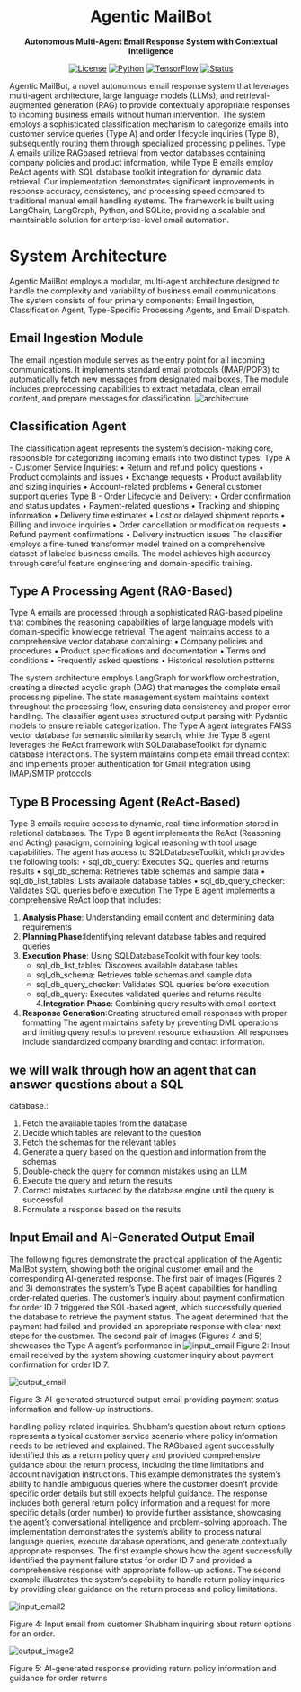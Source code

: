 
<div align="center">
  
# Agentic MailBot
**Autonomous Multi-Agent Email
Response System with Contextual Intelligence**


[![License](https://img.shields.io/badge/License-MIT-blue.svg)](LICENSE)
[![Python](https://img.shields.io/badge/Python-3.8%2B-blue.svg)](https://python.org)
[![TensorFlow](https://img.shields.io/badge/TensorFlow-2.x-orange.svg)](https://tensorflow.org)
[![Status](https://img.shields.io/badge/Status-Active-green.svg)]()

</div>

Agentic MailBot, a novel autonomous email response system that leverages multi-agent architecture, large language models (LLMs), and retrieval-augmented generation (RAG) to provide contextually appropriate responses to incoming business emails without
human intervention. The system employs a sophisticated classification mechanism to categorize
emails into customer service queries (Type A) and order lifecycle inquiries (Type B), subsequently routing them through specialized processing pipelines. Type A emails utilize RAGbased retrieval from vector databases containing company policies and product information,
while Type B emails employ ReAct agents with SQL database toolkit integration for dynamic
data retrieval. Our implementation demonstrates significant improvements in response accuracy, consistency, and processing speed compared to traditional manual email handling systems.
The framework is built using LangChain, LangGraph, Python, and SQLite, providing a scalable
and maintainable solution for enterprise-level email automation.


# System Architecture

Agentic MailBot employs a modular, multi-agent architecture designed to handle the complexity
and variability of business email communications. The system consists of four primary components:
Email Ingestion, Classification Agent, Type-Specific Processing Agents, and Email Dispatch.

## Email Ingestion Module
The email ingestion module serves as the entry point for all incoming communications. It implements standard email protocols (IMAP/POP3) to automatically fetch new messages from designated
mailboxes. The module includes preprocessing capabilities to extract metadata, clean email content,
and prepare messages for classification.
![architecture](https://github.com/user-attachments/assets/867f14b7-3541-442d-96c2-a463566219f6)

## Classification Agent

The classification agent represents the system’s decision-making core, responsible for categorizing
incoming emails into two distinct types:
Type A - Customer Service Inquiries:
• Return and refund policy questions
• Product complaints and issues
• Exchange requests
• Product availability and sizing inquiries
• Account-related problems
• General customer support queries
Type B - Order Lifecycle and Delivery:
• Order confirmation and status updates
• Payment-related questions
• Tracking and shipping information
• Delivery time estimates
• Lost or delayed shipment reports
• Billing and invoice inquiries
• Order cancellation or modification requests
• Refund payment confirmations
• Delivery instruction issues
The classifier employs a fine-tuned transformer model trained on a comprehensive dataset of
labeled business emails. The model achieves high accuracy through careful feature engineering and
domain-specific training.


## Type A Processing Agent (RAG-Based)

Type A emails are processed through a sophisticated RAG-based pipeline that combines the reasoning capabilities of large language models with domain-specific knowledge retrieval. The agent
maintains access to a comprehensive vector database containing:
• Company policies and procedures
• Product specifications and documentation
• Terms and conditions
• Frequently asked questions
• Historical resolution patterns

The system architecture employs LangGraph for workflow orchestration, creating a directed
acyclic graph (DAG) that manages the complete email processing pipeline. The state management
system maintains context throughout the processing flow, ensuring data consistency and proper
error handling.
The classifier agent uses structured output parsing with Pydantic models to ensure reliable
categorization. The Type A agent integrates FAISS vector database for semantic similarity search,
while the Type B agent leverages the ReAct framework with SQLDatabaseToolkit for dynamic
database interactions. The system maintains complete email thread context and implements proper
authentication for Gmail integration using IMAP/SMTP protocols

## Type B Processing Agent (ReAct-Based)
Type B emails require access to dynamic, real-time information stored in relational databases. The
Type B agent implements the ReAct (Reasoning and Acting) paradigm, combining logical reasoning
with tool usage capabilities. The agent has access to SQLDatabaseToolkit, which provides the
following tools:
• sql_db_query: Executes SQL queries and returns results
• sql_db_schema: Retrieves table schemas and sample data
• sql_db_list_tables: Lists available database tables
• sql_db_query_checker: Validates SQL queries before execution
The Type B agent implements a comprehensive ReAct loop that includes: 
1. **Analysis Phase**: Understanding email content and determining data requirements
2. **Planning Phase**:Identifying relevant database tables and required queries
3. **Execution Phase**: Using SQLDatabaseToolkit with four key tools:
   - sql_db_list_tables: Discovers available database tables
   - sql_db_schema: Retrieves table schemas and sample data
   - sql_db_query_checker: Validates SQL queries before execution
   - sql_db_query: Executes validated queries and returns results
4.**Integration Phase**: Combining query results with email context
5. **Response Generation**:Creating structured email responses with proper formatting
The agent maintains safety by preventing DML operations and limiting query results to prevent
resource exhaustion. All responses include standardized company branding and contact information.


## we will walk through how an agent that can answer questions about a SQL
database.:
1. Fetch the available tables from the database
2. Decide which tables are relevant to the question
3. Fetch the schemas for the relevant tables
4. Generate a query based on the question and information from the schemas
5. Double-check the query for common mistakes using an LLM
6. Execute the query and return the results
7. Correct mistakes surfaced by the database engine until the query is successful
8. Formulate a response based on the results

## Input Email and AI-Generated Output Email

The following figures demonstrate the practical application of the Agentic MailBot system, showing
both the original customer email and the corresponding AI-generated response.
The first pair of images (Figures 2 and 3) demonstrates the system’s Type B agent capabilities
for handling order-related queries. The customer’s inquiry about payment confirmation for order ID
7 triggered the SQL-based agent, which successfully queried the database to retrieve the payment
status. The agent determined that the payment had failed and provided an appropriate response
with clear next steps for the customer.
The second pair of images (Figures 4 and 5) showcases the Type A agent’s performance in
![input_email](https://github.com/user-attachments/assets/68b3d756-d3c1-4f5e-94b4-f34c9311eb85)
Figure 2: Input email received by the system showing customer inquiry about payment confirmation
for order ID 7.

![output_email](https://github.com/user-attachments/assets/06785fef-9b41-4638-8e11-36238bac94f4)

Figure 3: AI-generated structured output email providing payment status information and follow-up
instructions.

handling policy-related inquiries. Shubham’s question about return options represents a typical
customer service scenario where policy information needs to be retrieved and explained. The RAGbased agent successfully identified this as a return policy query and provided comprehensive guidance
about the return process, including the time limitations and account navigation instructions.
This example demonstrates the system’s ability to handle ambiguous queries where the customer
doesn’t provide specific order details but still expects helpful guidance. The response includes both
general return policy information and a request for more specific details (order number) to provide
further assistance, showcasing the agent’s conversational intelligence and problem-solving approach.
The implementation demonstrates the system’s ability to process natural language queries, execute database operations, and generate contextually appropriate responses. The first example shows
how the agent successfully identified the payment failure status for order ID 7 and provided a comprehensive response with appropriate follow-up actions. The second example illustrates the system’s
capability to handle return policy inquiries by providing clear guidance on the return process and
policy limitations.



![input_email2](https://github.com/user-attachments/assets/7a6a772c-e960-486b-b81f-f0fb09c3cf95)

Figure 4: Input email from customer Shubham inquiring about return options for an order.


![output_image2](https://github.com/user-attachments/assets/af2979c1-a232-4b09-8910-5bad5812c1c2)

Figure 5: AI-generated response providing return policy information and guidance for order returns

